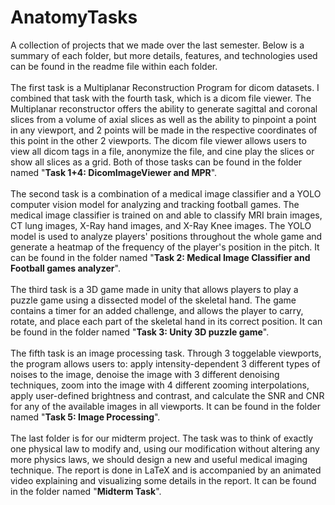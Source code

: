 # AnatomyTasks
A collection of projects that we made over the last semester. Below is a summary of each folder, but more details, features, and technologies used can be found in the readme file within each folder.<br><br>
  The first task is a Multiplanar Reconstruction Program for dicom datasets. I combined that task with the fourth task, which is a dicom file viewer. The Multiplanar reconstructor offers the ability to generate sagittal and coronal slices from a volume of axial slices as well as the ability to pinpoint a point in any viewport, and 2 points will be made in the respective coordinates of this point in the other 2 viewports. The dicom file viewer allows users to view all dicom tags in a file, anonymize the file, and cine play the slices or show all slices as a grid. Both of those tasks can be found in the folder named "**Task 1+4: DicomImageViewer and MPR**". <br><br>
  The second task is a combination of a medical image classifier and a YOLO computer vision model for analyzing and tracking football games. The medical image classifier is trained on and able to classify MRI brain images, CT lung images, X-Ray hand images, and X-Ray Knee images. The YOLO model is used to analyze players' positions throughout the whole game and generate a heatmap of the frequency of the player's position in the pitch. It can be found in the folder named "**Task 2: Medical Image Classifier and Football games analyzer**". <br><br>
  The third task is a 3D game made in unity that allows players to play a puzzle game using a dissected model of the skeletal hand. The game contains a timer for an added challenge, and allows the player to carry, rotate, and place each part of the skeletal hand in its correct position. It can be found in the folder named "**Task 3: Unity 3D puzzle game**". <br><br>
  The fifth task is an image processing task. Through 3 toggelable viewports, the program allows users to: apply intensity-dependent 3 different types of noises to the image, denoise the image with 3 different denoising techniques, zoom into the image with 4 different zooming interpolations, apply user-defined brightness and contrast, and calculate the SNR and CNR for any of the available images in all viewports. It can be found in the folder named "**Task 5: Image Processing**". <br><br>
  The last folder is for our midterm project. The task was to think of exactly one physical law to modify and, using our modification without altering any more physics laws, we should design a new and useful medical imaging technique. The report is done in LaTeX and is accompanied by an animated video explaining and visualizing some details in the report. It can be found in the folder named "**Midterm Task**".
  
  
